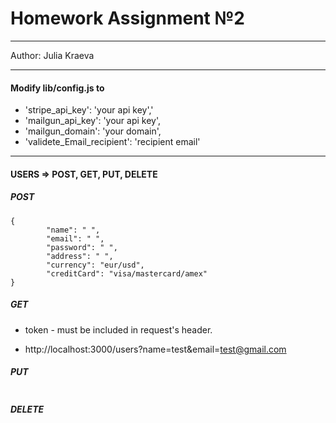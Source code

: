 # Homework Assignment №2
***
Author: Julia Kraeva
***



#### Modify lib/config.js to 

* 'stripe_api_key': 'your api key','
* 'mailgun_api_key': 'your api key',
* 'mailgun_domain': 'your domain',
* 'validete_Email_recipient': 'recipient email'
***


#### USERS => POST, GET, PUT, DELETE

##### POST
```
{
        "name": " ",
        "email": " ",
        "password": " ",
        "address": " ",
        "currency": "eur/usd",
        "creditCard": "visa/mastercard/amex"
}
```

##### GET

* token - must be included in request's header.

* http://localhost:3000/users?name=test&email=test@gmail.com


##### PUT
```

```

##### DELETE
```

```

